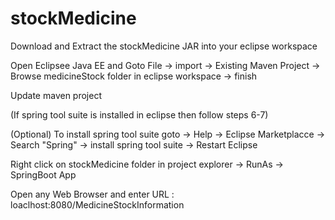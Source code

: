 # stockMedicine

Download and Extract the stockMedicine JAR into your eclipse workspace

Open Eclipsee Java EE and Goto File -> import -> Existing Maven Project -> Browse medicineStock folder in eclipse workspace -> finish

Update maven project

(If spring tool suite is installed in eclipse then follow steps 6-7)

(Optional) To install spring tool suite goto -> Help -> Eclipse Marketplacce -> Search "Spring" -> install spring tool suite -> Restart Eclipse

Right click on stockMedicine folder in project explorer -> RunAs -> SpringBoot App

Open any Web Browser and enter URL : loaclhost:8080/MedicineStockInformation

